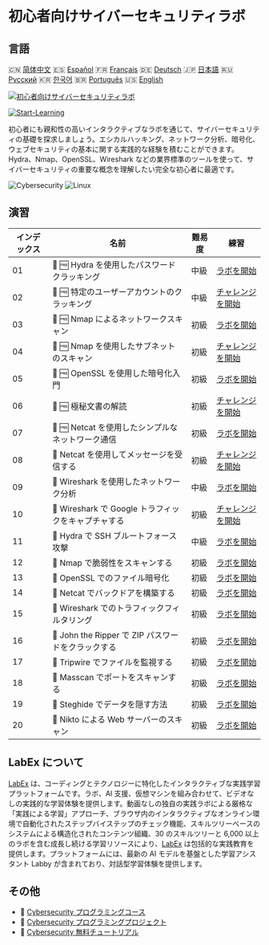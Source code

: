 # 初心者向けサイバーセキュリティラボ

## 言語

🇨🇳 [简体中文](README_zh.md) 🇪🇸 [Español](README_es.md) 🇫🇷 [Français](README_fr.md) 🇩🇪 [Deutsch](README_de.md) 🇯🇵 [日本語](README_ja.md) 🇷🇺 [Русский](README_ru.md) 🇰🇷 [한국어](README_ko.md) 🇧🇷 [Português](README_pt.md) 🇺🇸 [English](README.md) 

[![初心者向けサイバーセキュリティラボ](https://cover-creator.labex.io/cybersecurity-labs-for-beginners.png?lang=ja)](https://labex.io/ja/courses/cybersecurity-labs-for-beginners)

[![Start-Learning](https://img.shields.io/badge/Start-Learning-whitesmoke?style=for-the-badge)](https://labex.io/ja/courses/cybersecurity-labs-for-beginners)

初心者にも親和性の高いインタラクティブなラボを通じて、サイバーセキュリティの基礎を探求しましょう。エシカルハッキング、ネットワーク分析、暗号化、ウェブセキュリティの基本に関する実践的な経験を積むことができます。Hydra、Nmap、OpenSSL、Wireshark などの業界標準のツールを使って、サイバーセキュリティの重要な概念を理解したい完全な初心者に最適です。

![Cybersecurity](https://img.shields.io/badge/Cybersecurity-whitesmoke?style=for-the-badge&logo=cybersecurity)
![Linux](https://img.shields.io/badge/Linux-whitesmoke?style=for-the-badge&logo=linux)


## 演習

|   インデックス | 名前                                                 | 難易度   | 練習                                                                                                                                                                   |
|----------------|------------------------------------------------------|----------|------------------------------------------------------------------------------------------------------------------------------------------------------------------------|
|             01 | 🧩 🆓 Hydra を使用したパスワードクラッキング         | 中級     | <a target='_blank' href='https://labex.io/ja/labs/linux-using-hydra-to-crack-passwords-415960?course=cybersecurity-labs-for-beginners'>ラボを開始</a>                  |
|             02 | 🎯 🆓 特定のユーザーアカウントのクラッキング         | 中級     | <a target='_blank' href='https://labex.io/ja/labs/linux-cracking-a-specific-user-account-415951?course=cybersecurity-labs-for-beginners'>チャレンジを開始</a>          |
|             03 | 🧩 🆓 Nmap によるネットワークスキャン                | 初級     | <a target='_blank' href='https://labex.io/ja/labs/nmap-network-scanning-with-nmap-415959?course=cybersecurity-labs-for-beginners'>ラボを開始</a>                       |
|             04 | 🎯 🆓 Nmap を使用したサブネットのスキャン            | 初級     | <a target='_blank' href='https://labex.io/ja/labs/nmap-scanning-subnet-with-nmap-415954?course=cybersecurity-labs-for-beginners'>チャレンジを開始</a>                  |
|             05 | 🧩 🆓 OpenSSL を使用した暗号化入門                   | 初級     | <a target='_blank' href='https://labex.io/ja/labs/linux-introduction-to-encryption-with-openssl-415957?course=cybersecurity-labs-for-beginners'>ラボを開始</a>         |
|             06 | 🎯 🆓 極秘文書の解読                                 | 初級     | <a target='_blank' href='https://labex.io/ja/labs/linux-decrypting-top-secret-document-415952?course=cybersecurity-labs-for-beginners'>チャレンジを開始</a>            |
|             07 | 🧩 🆓 Netcat を使用したシンプルなネットワーク通信    | 初級     | <a target='_blank' href='https://labex.io/ja/labs/linux-using-netcat-for-simple-network-communication-415961?course=cybersecurity-labs-for-beginners'>ラボを開始</a>   |
|             08 | 🎯  Netcat を使用してメッセージを受信する            | 初級     | <a target='_blank' href='https://labex.io/ja/labs/linux-receive-messages-using-netcat-415953?course=cybersecurity-labs-for-beginners'>チャレンジを開始</a>             |
|             09 | 🧩  Wireshark を使用したネットワーク分析             | 中級     | <a target='_blank' href='https://labex.io/ja/labs/wireshark-network-analysis-with-wireshark-415958?course=cybersecurity-labs-for-beginners'>ラボを開始</a>             |
|             10 | 🎯  Wireshark で Google トラフィックをキャプチャする | 初級     | <a target='_blank' href='https://labex.io/ja/labs/wireshark-capture-google-traffic-with-wireshark-415948?course=cybersecurity-labs-for-beginners'>チャレンジを開始</a> |
|             11 | 🧩  Hydra で SSH ブルートフォース攻撃                | 中級     | <a target='_blank' href='https://labex.io/ja/labs/hydra-brute-force-ssh-in-hydra-549926?course=cybersecurity-labs-for-beginners'>ラボを開始</a>                        |
|             12 | 🧩  Nmap で脆弱性をスキャンする                      | 初級     | <a target='_blank' href='https://labex.io/ja/labs/nmap-scan-vulnerabilities-in-nmap-549947?course=cybersecurity-labs-for-beginners'>ラボを開始</a>                     |
|             13 | 🧩  OpenSSL でのファイル暗号化                       | 初級     | <a target='_blank' href='https://labex.io/ja/labs/linux-encrypt-files-in-openssl-549935?course=cybersecurity-labs-for-beginners'>ラボを開始</a>                        |
|             14 | 🧩  Netcat でバックドアを構築する                    | 初級     | <a target='_blank' href='https://labex.io/ja/labs/linux-build-a-backdoor-in-netcat-549927?course=cybersecurity-labs-for-beginners'>ラボを開始</a>                      |
|             15 | 🧩  Wireshark でのトラフィックフィルタリング         | 初級     | <a target='_blank' href='https://labex.io/ja/labs/wireshark-filter-traffic-in-wireshark-549939?course=cybersecurity-labs-for-beginners'>ラボを開始</a>                 |
|             16 | 🧩  John the Ripper で ZIP パスワードをクラックする  | 初級     | <a target='_blank' href='https://labex.io/ja/labs/hydra-crack-zip-passwords-in-john-the-ripper-549930?course=cybersecurity-labs-for-beginners'>ラボを開始</a>          |
|             17 | 🧩  Tripwire でファイルを監視する                    | 初級     | <a target='_blank' href='https://labex.io/ja/labs/linux-monitor-files-in-tripwire-549943?course=cybersecurity-labs-for-beginners'>ラボを開始</a>                       |
|             18 | 🧩  Masscan でポートをスキャンする                   | 初級     | <a target='_blank' href='https://labex.io/ja/labs/nmap-scan-ports-with-masscan-549946?course=cybersecurity-labs-for-beginners'>ラボを開始</a>                          |
|             19 | 🧩  Steghide でデータを隠す方法                      | 初級     | <a target='_blank' href='https://labex.io/ja/labs/linux-hide-data-in-steghide-549941?course=cybersecurity-labs-for-beginners'>ラボを開始</a>                           |
|             20 | 🧩  Nikto による Web サーバーのスキャン              | 初級     | <a target='_blank' href='https://labex.io/ja/labs/nmap-scan-web-servers-in-nikto-549948?course=cybersecurity-labs-for-beginners'>ラボを開始</a>                        |

## LabEx について

[LabEx](https://labex.io) は、コーディングとテクノロジーに特化したインタラクティブな実践学習プラットフォームです。ラボ、AI 支援、仮想マシンを組み合わせて、ビデオなしの実践的な学習体験を提供します。動画なしの独自の実践ラボによる厳格な「実践による学習」アプローチ、ブラウザ内のインタラクティブなオンライン環境で自動化されたステップバイステップのチェック機能、スキルツリーベースのシステムによる構造化されたコンテンツ組織、30 のスキルツリーと 6,000 以上のラボを含む成長し続ける学習リソースにより、[LabEx](https://labex.io) は包括的な実践教育を提供します。プラットフォームには、最新の AI モデルを基盤とした学習アシスタント Labby が含まれており、対話型学習体験を提供します。

## その他

- 🔗 [Cybersecurity プログラミングコース](https://github.com/labex-labs/awesome-programming-courses)
- 🔗 [Cybersecurity プログラミングプロジェクト](https://github.com/labex-labs/awesome-programming-projects)
- 🔗 [Cybersecurity 無料チュートリアル](https://github.com/labex-labs/cybersecurity-free-tutorials)

